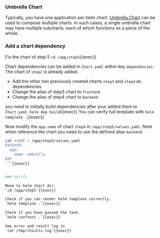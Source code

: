 ### Umbrella Chart

Typically, you have one application per helm chart. 
[Umbrella Chart](https://v2.helm.sh/docs/developing_charts/#complex-charts-with-many-dependencies) can be used to compose multiple charts.
In such cases, a single umbrella chart may have multiple subcharts, each of which functions as a piece of the whole.

### Add a chart dependency

Fix the chart of step 5 `cd /app/step5`{{exec}}

Chart dependencies can be added in `Chart.yaml` within key `dependencies`.
The chart of `step2` is already added.
 * Add the other two previously created charts `step3` and `step4` as dependencies.
 * Change the alias of step3 chart to `frontend`
 * Change the alias of step4 chart to `backend`

you need to initially build dependencies after your added them to `Chart.yaml`.
`helm dep build`{{exec}}
You can verify full template with
`helm template .`{{exec}}

Now modify the `app.name` of chart `step4` in `/app/step5/values.yaml`.
Note when reference the chart you need to use the defined alias `backend`.

```bash
cat <<EOF > /app/step5/values.yaml
backend:
  app:
    name: umbrella
EOF
```{{exec}}


### Verify

Move to helm chart dir.
`cd /app/step5`{{exec}}

Check if you can render helm template correctly.
`helm template .`{{exec}}

Check if you have passed the task.
`helm conftest .`{{exec}}

See error and result log in
`cat /tmp/results.log`{{exec}}

